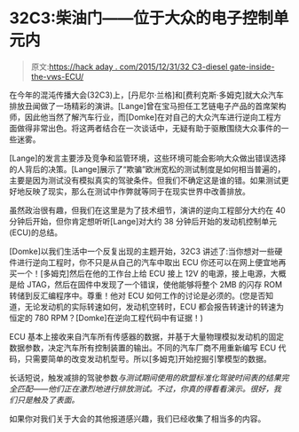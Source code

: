 # 32C3:柴油门——位于大众的电子控制单元内

> 原文:[https://hack aday . com/2015/12/31/32 C3-diesel gate-inside-the-vws-ECU/](https://hackaday.com/2015/12/31/32c3-dieselgate-inside-the-vws-ecu/)

在今年的混沌传播大会(32C3)上，[丹尼尔·兰格]和[费利克斯·多姆克]就大众汽车排放丑闻做了一场精彩的演讲。[Lange]曾在宝马担任工艺链电子产品的首席架构师，因此他当然了解汽车行业，而[Domke]在对自己的大众汽车进行逆向工程方面做得非常出色。将这两者结合在一次谈话中，无疑有助于驱散围绕大众事件的一些迷雾。

[Lange]的发言主要涉及竞争和监管环境，这些环境可能会影响大众做出错误选择的人背后的决策。[Lange]展示了“欺骗”欧洲宽松的测试制度是如何相当普遍的，主要是因为测试没有模拟真实的驾驶条件。但我们不确定这是谁的错。如果测试更好地反映了现实，那么在测试中作弊就等同于在现实世界中改善排放。

虽然政治很有趣，但我们在这里是为了技术细节，演讲的逆向工程部分大约在 40 分钟后开始，但你肯定想听听[Lange]对大约 38 分钟后开始的发动机控制单元(ECU)的总结。

[Domke]以我们生活中一个反复出现的主题开始，32C3 讲述了:当你想对一些硬件进行逆向工程时，你不只是从自己的汽车中取出 ECU 你还可以在网上便宜地再买一个！[多姆克]然后在他的工作台上给 ECU 接上 12V 的电源，接上电源，大概是给 JTAG，然后在固件中发现了一个错误，使他能够将整个 2MB 的闪存 ROM 转储到反汇编程序中。尊重！他对 ECU 如何工作的讨论是必须的。(您是否知道，无论发动机的实际转速如何，发动机空转时，ECU 都会报告转速计的转速为恒定的 780 RPM？[Domke]在逆向工程代码中有证据！)

ECU 基本上接收来自汽车所有传感器的数据，并基于大量物理模拟发动机的固定数据参数，决定汽车所有控制装置的输出。不同的汽车厂商不用重新编写 ECU 代码，只需要简单的改变发动机型号。所以[多姆克]开始挖掘引擎模型的数据。

长话短说，触发减排的驾驶参数*与测试期间使用的欧盟标准化驾驶时间表的结果完全匹配——他们正在激烈地进行排放测试。不过，你真的得看看演示。很好，我们只是触及了表面。*

如果你对我们关于大会的其他报道感兴趣，我们已经收集了相当多的内容。